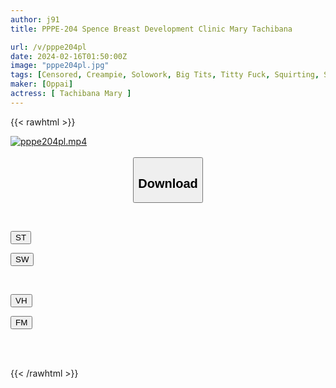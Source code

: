 ```yaml
---
author: j91
title: PPPE-204 Spence Breast Development Clinic Mary Tachibana

url: /v/pppe204pl
date: 2024-02-16T01:50:00Z
image: "pppe204pl.jpg"
tags: [Censored, Creampie, Solowork, Big Tits, Titty Fuck, Squirting, Slender	]
maker: [Oppai]
actress: [ Tachibana Mary ]
---
```



{{< rawhtml >}}

<div class="video" data-videoid="jA9yG9v0aoCzRg0">
    <a href="javascript:;">
        <img src="/v/pppe204pl/pppe204pl.jpg" width="WIDTH" height="HEIGHT" alt="pppe204pl.mp4" loading="lazy">
    </a>
</div>

<script type="text/javascript" src="https://j91.asia/asset/on-demand-st.js"></script>

<br>
  <link rel="stylesheet" href="https://j91.asia/asset/bs5.css">
  
  <center>
  <button class="btn btn-primary" type="button" data-bs-toggle="collapse" data-bs-target=".multi-collapse" aria-expanded="false" aria-controls="multiCollapseExample1 multiCollapseExample2"><h2>Download</h2></button></center>
</p>
<div class="row">
  <div class="col">
    <div class="collapse multi-collapse" id="multiCollapseExample1">
      <div class="card card-body">
	      	      <br>
<div class="buttons">  
<p><a href="https://streamtape.to/v/jA9yG9v0aoCzRg0" target="_blank"><button class="btn-hover color-3"><i class="fa fa-download"></i> ST</button></a></p>
<p><a href="https://cdnwish.com/ducuckfwb17z" target="_blank"><button class="btn-hover color-2"><i class="fa fa-download"></i> SW</button></a></p></div>
    </div>
  </div>
</div>
  <div class="col">
    <div class="collapse multi-collapse" id="multiCollapseExample2">
      <div class="card card-body">
	      <br>
<div class="buttons">
<p><a href="javascript:;" target="_blank"><button class="btn-hover color-9"><i class="fa fa-download"></i> VH</button></a></p>
<p><a href="javascript:;"><button class="btn-hover color-8"><i class="fa fa-download"></i> FM</button></a></p></div>
<br><br>
      </div>
    </div>
  </div>
</div>

{{< /rawhtml >}}